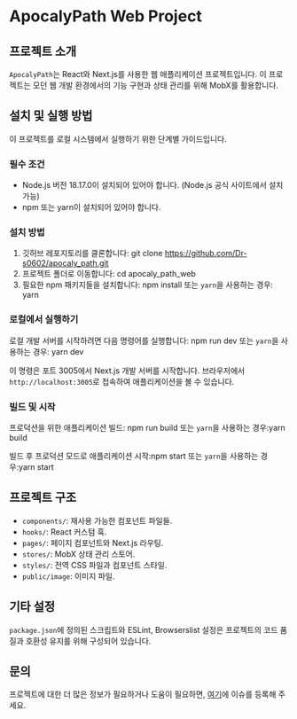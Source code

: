 # ApocalyPath Web Project

## 프로젝트 소개

`ApocalyPath`는 React와 Next.js를 사용한 웹 애플리케이션 프로젝트입니다. 이 프로젝트는 모던 웹 개발 환경에서의 기능 구현과 상태 관리를 위해 MobX를 활용합니다.

## 설치 및 실행 방법

이 프로젝트를 로컬 시스템에서 실행하기 위한 단계별 가이드입니다.

### 필수 조건

- Node.js 버전 18.17.0이 설치되어 있어야 합니다. (Node.js 공식 사이트에서 설치 가능)
- npm 또는 yarn이 설치되어 있어야 합니다.

### 설치 방법

1. 깃허브 레포지토리를 클론합니다:
   git clone https://github.com/Dr-s0602/apocaly_path.git
2. 프로젝트 폴더로 이동합니다:
   cd apocaly_path_web
3. 필요한 npm 패키지들을 설치합니다:
   npm install 또는 `yarn`을 사용하는 경우: yarn
### 로컬에서 실행하기

로컬 개발 서버를 시작하려면 다음 명령어를 실행합니다:
npm run dev
또는 `yarn`을 사용하는 경우: yarn dev

이 명령은 포트 3005에서 Next.js 개발 서버를 시작합니다. 브라우저에서 `http://localhost:3005`로 접속하여 애플리케이션을 볼 수 있습니다.

### 빌드 및 시작

프로덕션을 위한 애플리케이션 빌드: npm run build
또는 `yarn`을 사용하는 경우:yarn build

빌드 후 프로덕션 모드로 애플리케이션 시작:npm start
또는 `yarn`을 사용하는 경우:yarn start


## 프로젝트 구조

- `components/`: 재사용 가능한 컴포넌트 파일들.
- `hooks/`: React 커스텀 훅.
- `pages/`: 페이지 컴포넌트와 Next.js 라우팅.
- `stores/`: MobX 상태 관리 스토어.
- `styles/`: 전역 CSS 파일과 컴포넌트 스타일.
- `public/image`: 이미지 파일.

## 기타 설정

`package.json`에 정의된 스크립트와 ESLint, Browserslist 설정은 프로젝트의 코드 품질과 호환성 유지를 위해 구성되어 있습니다.

## 문의

프로젝트에 대한 더 많은 정보가 필요하거나 도움이 필요하면, [여기](https://github.com/Dr-s0602/apocaly_path/issues)에 이슈를 등록해 주세요.

